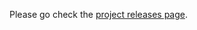 Please go check the [project releases page](https://github.com/shd101wyy/vscode-markdown-preview-enhanced).
